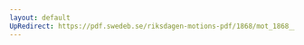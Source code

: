 ```yaml
---
layout: default
UpRedirect: https://pdf.swedeb.se/riksdagen-motions-pdf/1868/mot_1868__ak__00145/mot_1868__ak__00145_002.pdf
---
```

